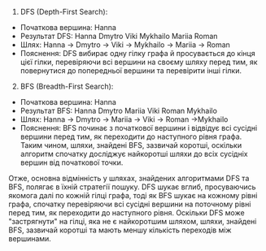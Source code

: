 
1. DFS (Depth-First Search):
* Початкова вершина: Hanna
* Результат DFS: Hanna Dmytro Viki Mykhailo Mariia Roman
* Шлях: Hanna -> Dmytro -> Viki -> Mykhailo -> Mariia -> Roman
* Пояснення: DFS вибирає одну гілку графа й просувається до кінця цієї гілки, перевіряючи всі вершини на своєму шляху перед тим, як повернутися до попередньої вершини та перевірити інші гілки.

2. BFS (Breadth-First Search):
* Початкова вершина: Hanna
* Результат BFS: Hanna Dmytro Mariia Viki Roman Mykhailo
* Шлях: Hanna -> Dmytro -> Mariia -> Viki -> Roman ->Mykhailo
* Пояснення: BFS починає з початкової вершини і відвідує всі сусідні вершини перед тим, як переходити до наступного рівня графа. Таким чином, шляхи, знайдені BFS, зазвичай коротші, оскільки алгоритм спочатку досліджує найкоротші шляхи до всіх сусідніх вершин від початкової точки.


Отже, основна відмінність у шляхах, знайдених алгоритмами DFS та BFS, полягає в їхній стратегії пошуку. DFS шукає вглиб, просуваючись якомога далі по кожній гілці графа, тоді як BFS шукає на кожному рівні графа, спочатку перевіряючи всі сусідні вершини на поточному рівні перед тим, як переходити до наступного рівня. Оскільки DFS може "застрягнути" на гілці, яка не є найкоротшим шляхом, шляхи, знайдені BFS, зазвичай коротші та мають меншу кількість переходів між вершинами.